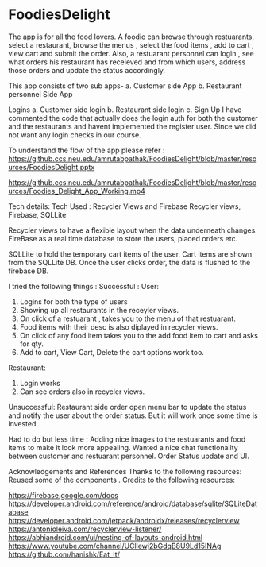 # FoodiesDelight

The app is for all the food lovers. 
A foodie can browse through restuarants, select a restaurant, browse the menus , select the food items , add to cart , view cart and submit the order.
Also,  a restuarant personnel can login , see what orders his restaurant has receieved and from which users, address those orders and update the status accordingly.

This app consists of two sub apps-
  a. Customer side App
  b. Restaurant personnel Side App

Logins 
  a. Customer side login
  b. Restaurant side login
  c. Sign Up 
  I have commented the code that actually does the login auth for both the customer and the restaurants and havent implemented  the register user.
  Since we did not want any login checks in our course.
  
  To understand the flow of the app please refer :
  https://github.ccs.neu.edu/amrutabpathak/FoodiesDelight/blob/master/resources/FoodiesDelight.pptx
  
  https://github.ccs.neu.edu/amrutabpathak/FoodiesDelight/blob/master/resources/Foodies_Delight_App_Working.mp4
  
  
  Tech details:
  Tech Used : Recycler Views and Firebase Recycler views, Firebase, SQLLite
  
  Recycler views to have a flexible layout when the data underneath changes.
  FireBase as a real time database to store the users, placed orders etc.
  
  SQLLite to hold the temporary cart items of the user. Cart items are shown from the SQLLite DB. Once the user clicks order, the data is flushed to the firebase DB.
  
  I tried the following things :
  Successful :
  User:
  1. Logins for both the type of users 
  2. Showing up all restaurants in the receyler views.
  3. On click of a restuarant , takes you to the menu of that restuarant.
  4. Food items with their desc is also diplayed in recycler views.
  5. On click of any food item takes you to the add food item to cart and asks for qty. 
  6. Add to cart, View Cart, Delete the cart options work too.
  
  Restaurant:
  1. Login works
  2. Can see orders also in recycler views.
  
  Unsuccessful:
  Restaurant side order open menu bar to update the status and notify the user about the order status. But it will work once some time is invested. 
  
  Had to do but less time :
  Adding nice images to the restuarants and food items to make it look more appealing.
  Wanted a nice chat functionality between customer and restuarant personnel.
  Order Status update and UI.
  
  Acknowledgements and References Thanks to the following resources: Reused some of the components . Credits to the following resources:


  
  https://firebase.google.com/docs
https://developer.android.com/reference/android/database/sqlite/SQLiteDatabase
https://developer.android.com/jetpack/androidx/releases/recyclerview
https://antonioleiva.com/recyclerview-listener/
https://abhiandroid.com/ui/nesting-of-layouts-android.html
https://www.youtube.com/channel/UCllewj2bGdqB8U9Ld15INAg
https://github.com/hanishk/Eat_It/



  


  
